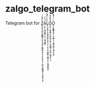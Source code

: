 # zalgo_telegram_bot
Telegram bot for Z͙̖̥̱̱͓̣̲͔͍̱̖̳̳̼̠̫̩͍̗̘͍̰̯̣̣̳̪̟̲̠̰̘̠̘̖̱̠͍͙̞̖͎̦̪̲̣̘̱͖͍̳̭̖̗̮͉͖̪͉̫̣̞̱̀̂̒ͧͨ͗ͅͅÄ̹̗̝̙̹͎̳̱͈͇̹͎̙̦̹̼͚̩͖̝̻ͧͫ̋L̤̥̯͔͚͕͔͉̟̤͇͉̬̭̬̜̥̼͔̦̜̘̦͕̟̮͎͉͚̮̼͍̹͚͇̤͓̗͓̹͍͚̘̙̳̗̱̼͒̾ͦͣ̌͊͑̀ͧ̈̄ͅG̮͕̤͓̹̫͚̝͚̤̯͉̪̯͖̦̥͚̤̩̖̼̱͖̳̥͉͖̣͖̝̠͓̻̹̭̹̽̽̐͂̑͋͛ͅͅO̼̣̗͓̬̻͇̝̥̲̠͕̤̙͚̲̮̣̦̩̬̪̬̫̺̮̤̝̼̭͕̙̙̲̯͛ͭ͗ͩ̽͗̚

